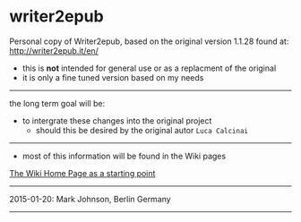 # writer2epub
Personal copy of Writer2epub, based on the original version 1.1.28 found at:  http://writer2epub.it/en/
* this is **not** intended for general use or as a replacment of the original
* it is only a fine tuned version based on my needs

---
the long term goal will be:
* to intergrate these changes into the original project
   * should this be desired by the original autor `Luca Calcinai` 

---

* most of this information will be found in the Wiki pages

[The Wiki Home Page as a starting point](https://github.com/mj10777/writer2epub/wiki)

---
2015-01-20: Mark Johnson, Berlin Germany

---
